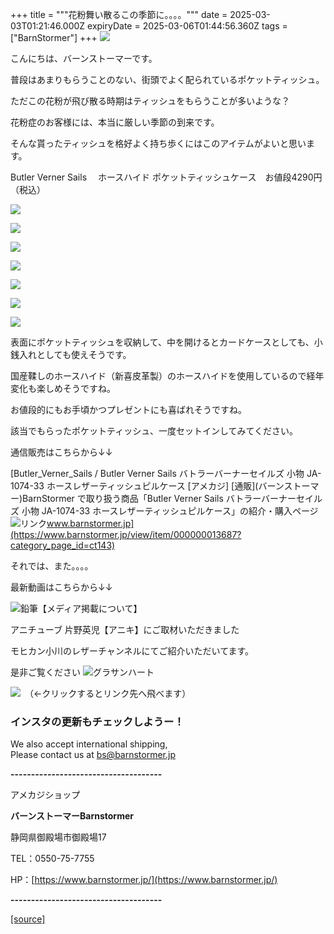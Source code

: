 +++
title = """花粉舞い散るこの季節に。。。。"""
date = 2025-03-03T01:21:46.000Z
expiryDate = 2025-03-06T01:44:56.360Z
tags = ["BarnStormer"]
+++
[![](https://stat.ameba.jp/user_images/20231023/16/barnstormer-go/b2/03/p/o0420015015354743273.png)](https://ameblo.jp/barnstormer-go/entry-12825670498.html)

こんにちは、バーンストーマーです。

普段はあまりもらうことのない、街頭でよく配られているポケットティッシュ。

ただこの花粉が飛び散る時期はティッシュをもらうことが多いような？

花粉症のお客様には、本当に厳しい季節の到来です。

そんな貰ったティッシュを格好よく持ち歩くにはこのアイテムがよいと思います。

Butler Verner Sails 　ホースハイド ポケットティッシュケース　お値段4290円（税込）

[![](https://stat.ameba.jp/user_images/20250303/10/barnstormer-go/6b/5c/j/o0467070115550391301.jpg)](https://stat.ameba.jp/user_images/20250303/10/barnstormer-go/6b/5c/j/o0467070115550391301.jpg)

[![](https://stat.ameba.jp/user_images/20250303/10/barnstormer-go/18/4c/j/o0467070115550391288.jpg)](https://stat.ameba.jp/user_images/20250303/10/barnstormer-go/18/4c/j/o0467070115550391288.jpg)

[![](https://stat.ameba.jp/user_images/20250303/10/barnstormer-go/3b/dc/j/o0467070115550391291.jpg)](https://stat.ameba.jp/user_images/20250303/10/barnstormer-go/3b/dc/j/o0467070115550391291.jpg)

[![](https://stat.ameba.jp/user_images/20250303/10/barnstormer-go/67/48/j/o0467070115550391292.jpg)](https://stat.ameba.jp/user_images/20250303/10/barnstormer-go/67/48/j/o0467070115550391292.jpg)

[![](https://stat.ameba.jp/user_images/20250303/10/barnstormer-go/b2/c4/j/o0467070115550391295.jpg)](https://stat.ameba.jp/user_images/20250303/10/barnstormer-go/b2/c4/j/o0467070115550391295.jpg)

[![](https://stat.ameba.jp/user_images/20250303/10/barnstormer-go/d4/74/j/o0467070115550391299.jpg)](https://stat.ameba.jp/user_images/20250303/10/barnstormer-go/d4/74/j/o0467070115550391299.jpg)

[![](https://stat.ameba.jp/user_images/20250303/10/barnstormer-go/d3/6b/j/o0466070015550391298.jpg)](https://stat.ameba.jp/user_images/20250303/10/barnstormer-go/d3/6b/j/o0466070015550391298.jpg)

表面にポケットティッシュを収納して、中を開けるとカードケースとしても、小銭入れとしても使えそうです。

国産鞣しのホースハイド（新喜皮革製）のホースハイドを使用しているので経年変化も楽しめそうですね。

お値段的にもお手頃かつプレゼントにも喜ばれそうですね。

該当でもらったポケットティッシュ、一度セットインしてみてください。

通信販売はこちらから↓↓

[Butler\_Verner\_Sails / Butler Verner Sails バトラーバーナーセイルズ 小物 JA-1074-33 ホースレザーティッシュピルケース \[アメカジ\] \[通販\](バーンストーマー)BarnStormer で取り扱う商品「Butler Verner Sails バトラーバーナーセイルズ 小物 JA-1074-33 ホースレザーティッシュピルケース」の紹介・購入ページ![リンク](https://c.stat100.ameba.jp/ameblo/symbols/v3.20.0/svg/gray/editor_link.svg)www.barnstormer.jp](https://www.barnstormer.jp/view/item/000000013687?category_page_id=ct143)

それでは、また。。。。

最新動画はこちらから↓↓

![鉛筆](https://stat100.ameba.jp/blog/ucs/img/char/char3/519.png)【メディア掲載について】

アニチューブ 片野英児【アニキ】にご取材いただきました

モヒカン小川のレザーチャンネルにてご紹介いただいてます。

是非ご覧ください ![グラサンハート](https://stat100.ameba.jp/blog/ucs/img/char/char3/148.png)

[![](https://stat.ameba.jp/user_images/20230412/16/barnstormer-go/6a/23/p/o0108010815269242493.png)](https://www.instagram.com/barnstormer_daily/)　（←クリックするとリンク先へ飛べます）

### インスタの更新もチェックしようー！

We also accept international shipping,  
Please contact us at bs@barnstormer.jp

**\-------------------------------------**

アメカジショップ

**バーンストーマーBarnstormer**

静岡県御殿場市御殿場17

TEL：0550-75-7755

HP：[https://www.barnstormer.jp/](https://www.barnstormer.jp/)

**\-------------------------------------**

[[source]](https://ameblo.jp/barnstormer-go/entry-12888486126.html)

